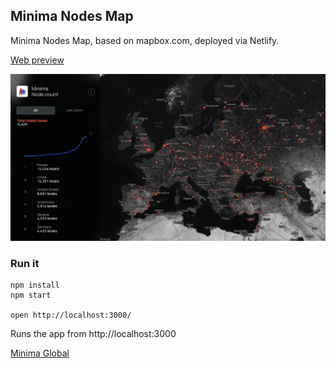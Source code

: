 Minima Nodes Map
---

Minima Nodes Map, based on mapbox.com, deployed via Netlify.

[Web preview](https://nodes-minima.netlify.app/)

![Minima Nodes Map](minima_nodes_map.png)

### Run it

    npm install
    npm start

    open http://localhost:3000/

Runs the app from http://localhost:3000

[Minima Global](http://www.minima.global/)
